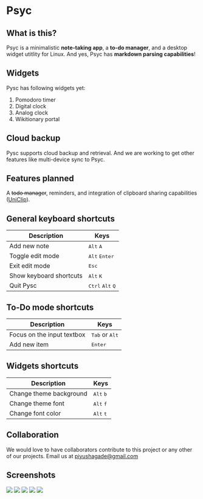 # Psyc

What is this?
---
Psyc is a minimalistic **note-taking app**, a **to-do manager**, and a desktop widget utitlity for Linux. And yes, Psyc has **markdown parsing capabilities**!

Widgets
---
Pysc has following widgets yet:
1. Pomodoro timer
2. Digital clock
3. Analog clock
4. Wikitionary portal

Cloud backup
---
Pysc supports cloud backup and retrieval. And we are working to get other features like multi-device sync to Psyc.

Features planned
---
A ~~todo manager~~, reminders, and integration of clipboard sharing capabilities ([UniClip](http://piyushagade.xyz/uniclip)).

General keyboard shortcuts
---
Description            | Keys
-----------------------| -----------------------
Add new note            | <kbd>Alt</kbd> <kbd>A</kbd>
Toggle edit mode   | <kbd>Alt</kbd> <kbd>Enter</kbd>
Exit edit mode   | <kbd>Esc</kbd>
Show keyboard shortcuts   | <kbd>Alt</kbd> <kbd>K</kbd>
Quit Pysc   | <kbd>Ctrl</kbd> <kbd>Alt</kbd> <kbd>Q</kbd>

To-Do mode shortcuts
---
Description            | Keys
-----------------------| -----------------------
Focus on the input textbox            | <kbd>Tab</kbd> or <kbd>Alt</kbd>
Add new item   | <kbd>Enter</kbd>

Widgets shortcuts
---
Description            | Keys
-----------------------| -----------------------
Change theme background            | <kbd>Alt</kbd> <kbd>b</kbd>
Change theme font            | <kbd>Alt</kbd> <kbd>f</kbd>
Change font color            | <kbd>Alt</kbd> <kbd>t</kbd>

Collaboration
---
We would love to have collaborators contribute to this project or any other of our projects. Email us at piyushagade@gmail.com

Screenshots
---

<img src="http://i.imgur.com/p9nUNaa.png"/>

<img src="http://i.imgur.com/3VXEoNd.png"/>

<img src="http://i.imgur.com/fQ9GMMn.png"/>

<img src="http://i.imgur.com/D9KIxra.png"/>

<img src="http://i.imgur.com/U97kkgG.png"/>
